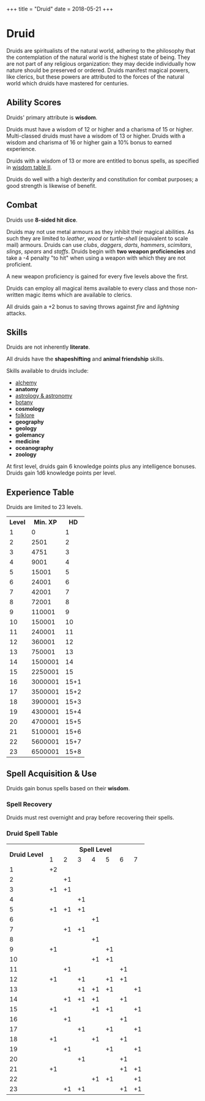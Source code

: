 +++
title = "Druid"
date = 2018-05-21
+++

# Druid

Druids are spiritualists of the natural world, adhering to the philosophy that the contemplation of the natural world is the highest state of being.
They are not part of any religious organization: they may decide individually how nature should be preserved or ordered.
Druids manifest magical powers, like clerics, but these powers are attributed to the forces of the natural world which druids have mastered for centuries.

## Ability Scores

Druids' primary attribute is **wisdom**.

Druids must have a wisdom of 12 or higher and a charisma of 15 or higher.
Multi-classed druids must have a wisdom of 13 or higher.
Druids with a wisdom and charisma of 16 or higher gain a 10% bonus to earned experience.

Druids with a wisdom of 13 or more are entitled to bonus spells, as specified in [wisdom table II](./wiki/characters/ability-scores.md#wisdom-table-ii-adjustments-for-clerics).

Druids do well with a high dexterity and constitution for combat purposes; a good strength is likewise of benefit.

## Combat

Druids use **8-sided hit dice**.

Druids may not use metal armours as they inhibit their magical abilities.
As such they are limited to *leather*, *wood* or *turtle-shell* (equivalent to scale mail) armours.
Druids can use *clubs*, *daggers*, *darts*, *hammers*, *scimitars*, *slings*, *spears* and *staffs*.
Druids begin with **two weapon proficiencies** and take a -4 penalty "to hit" when using a weapon with which they are not proficient.

A new weapon proficiency is gained for every five levels above the first.

Druids can employ all magical items available to every class and those non-written magic items which are available to clerics.

All druids gain a +2 bonus to saving throws against *fire* and *lightning* attacks.


## Skills

Druids are not inherently **literate**.

All druids have the **shapeshifting** and **animal friendship** skills.

Skills available to druids include:
* [alchemy](./wiki/skills/alchemy.md)
* **anatomy**
* [astrology & astronomy](./wiki/skills/astrology.md)
* [botany](./wiki/skills/botany.md)
* **cosmology**
* [folklore](./wiki/skills/folklore.md)
* **geography**
* **geology**
* **golemancy**
* **medicine**
* **oceanography**
* **zoology**

At first level, druids gain 6 knowledge points plus any intelligence bonuses.
Druids gain 1d6 knowledge points per level.

## Experience Table

Druids are limited to 23 levels.

<table>
<tr><th>Level</th><th>Min. XP</th><th>HD</th></tr>
<tr><td>1</td><td>0</td><td>1</td></tr>
<tr><td>2</td><td>2501</td><td>2</td></tr>
<tr><td>3</td><td>4751</td><td>3</td></tr>
<tr><td>4</td><td>9001</td><td>4</td></tr>
<tr><td>5</td><td>15001</td><td>5</td></tr>
<tr><td>6</td><td>24001</td><td>6</td></tr>
<tr><td>7</td><td>42001</td><td>7</td></tr>
<tr><td>8</td><td>72001</td><td>8</td></tr>
<tr><td>9</td><td>110001</td><td>9</td></tr>
<tr><td>10</td><td>150001</td><td>10</td></tr>
<tr><td>11</td><td>240001</td><td>11</td></tr>
<tr><td>12</td><td>360001</td><td>12</td></tr>
<tr><td>13</td><td>750001</td><td>13</td></tr>
<tr><td>14</td><td>1500001</td><td>14</td></tr>
<tr><td>15</td><td>2250001</td><td>15</td></tr>
<tr><td>16</td><td>3000001</td><td>15+1</td></tr>
<tr><td>17</td><td>3500001</td><td>15+2</td></tr>
<tr><td>18</td><td>3900001</td><td>15+3</td></tr>
<tr><td>19</td><td>4300001</td><td>15+4</td></tr>
<tr><td>20</td><td>4700001</td><td>15+5</td></tr>
<tr><td>21</td><td>5100001</td><td>15+6</td></tr>
<tr><td>22</td><td>5600001</td><td>15+7</td></tr>
<tr><td>23</td><td>6500001</td><td>15+8</td></tr>
</table>

## Spell Acquisition & Use

Druids gain bonus spells based on their **wisdom**.

### Spell Recovery

Druids must rest overnight and pray before recovering their spells.

### Druid Spell Table

<table>
  <tr> <th rowspan="2">Druid Level</th> <th colspan="7">Spell Level</th> </tr>
  <tr> <td>1</td> <td>2</td> <td>3</td> <td>4</td> <td>5</td> <td>6</td> <td>7</td> </tr>
  <tr> <td>1</td> <td>+2</td> <td></td> <td></td> <td></td> <td></td> <td></td> <td></td> </tr>
  <tr> <td>2</td> <td></td> <td>+1</td> <td></td> <td></td> <td></td> <td></td> <td></td> </tr>
  <tr> <td>3</td> <td>+1</td> <td>+1</td> <td></td> <td></td> <td></td> <td></td> <td></td> </tr>
  <tr> <td>4</td> <td></td> <td></td> <td>+1</td> <td></td> <td></td> <td></td> <td></td> </tr>
  <tr> <td>5</td> <td>+1</td> <td>+1</td> <td>+1</td> <td></td> <td></td> <td></td> <td></td> </tr>
  <tr> <td>6</td> <td></td> <td></td> <td></td> <td>+1</td> <td></td> <td></td> <td></td> </tr>
  <tr> <td>7</td> <td></td> <td>+1</td> <td>+1</td> <td></td> <td></td> <td></td> <td></td> </tr>
  <tr> <td>8</td> <td></td> <td></td> <td></td> <td>+1</td> <td></td> <td></td> <td></td> </tr>
  <tr> <td>9</td> <td>+1</td> <td></td> <td></td> <td></td> <td>+1</td> <td></td> <td></td> </tr>
  <tr> <td>10</td> <td></td> <td></td> <td></td> <td>+1</td> <td>+1</td> <td></td> <td></td> </tr>
  <tr> <td>11</td> <td></td> <td>+1</td> <td></td> <td></td> <td></td> <td>+1</td> <td></td> </tr>
  <tr> <td>12</td> <td>+1</td> <td></td> <td>+1</td> <td></td> <td>+1</td> <td>+1</td> <td></td> </tr>
  <tr> <td>13</td> <td></td> <td></td> <td>+1</td> <td>+1</td> <td>+1</td> <td></td> <td>+1</td> </tr>
  <tr> <td>14</td> <td></td> <td>+1</td> <td>+1</td> <td>+1</td> <td></td> <td>+1</td> <td></td> </tr>
  <tr> <td>15</td> <td>+1</td> <td></td> <td></td> <td>+1</td> <td>+1</td> <td></td> <td>+1</td> </tr>
  <tr> <td>16</td> <td></td> <td>+1</td> <td></td> <td></td> <td></td> <td>+1</td> <td></td> </tr>
  <tr> <td>17</td> <td></td> <td></td> <td>+1</td> <td></td> <td>+1</td> <td></td> <td>+1</td> </tr>
  <tr> <td>18</td> <td>+1</td> <td></td> <td></td> <td>+1</td> <td></td> <td>+1</td> <td></td> </tr>
  <tr> <td>19</td> <td></td> <td>+1</td> <td></td> <td></td> <td>+1</td> <td></td> <td>+1</td> </tr>
  <tr> <td>20</td> <td></td> <td></td> <td>+1</td> <td></td> <td></td> <td>+1</td> <td></td> </tr>
  <tr> <td>21</td> <td>+1</td> <td></td> <td></td> <td></td> <td></td> <td>+1</td> <td>+1</td> </tr>
  <tr> <td>22</td> <td></td> <td></td> <td></td> <td>+1</td> <td>+1</td> <td></td> <td>+1</td> </tr>
  <tr> <td>23</td> <td></td> <td>+1</td> <td>+1</td> <td></td> <td></td> <td>+1</td> <td>+1</td> </tr>
</table>

